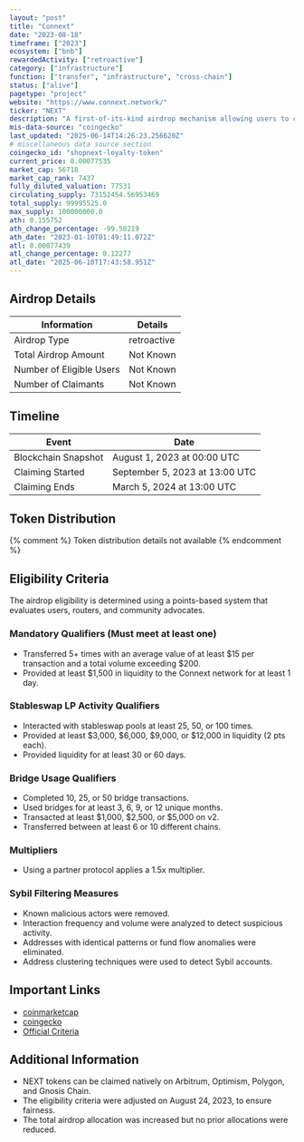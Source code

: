 ```yaml
---
layout: "post"
title: "Connext"
date: "2023-08-18"
timeframe: ["2023"]
ecosystem: ["bnb"]
rewardedActivity: ["retroactive"]
category: ["infrastructure"]
function: ["transfer", "infrastructure", "cross-chain"]
status: ["alive"]
pagetype: "project"
website: "https://www.connext.network/"
ticker: "NEXT"
description: "A first-of-its-kind airdrop mechanism allowing users to claim NEXT on their preferred chain without bridges or gas fees."
mis-data-source: "coingecko"
last_updated: "2025-06-14T14:26:23.256620Z"
# miscellaneous data source section
coingecko_id: "shopnext-loyalty-token"
current_price: 0.00077535
market_cap: 56718
market_cap_rank: 7437
fully_diluted_valuation: 77531
circulating_supply: 73152454.56953469
total_supply: 99995525.0
max_supply: 100000000.0
ath: 0.155752
ath_change_percentage: -99.50219
ath_date: "2023-01-10T01:49:11.072Z"
atl: 0.00077439
atl_change_percentage: 0.12277
atl_date: "2025-06-10T17:43:58.951Z"
---
```


## Airdrop Details

| Information              | Details     |
| ------------------------ | ----------- |
| Airdrop Type             | retroactive |
| Total Airdrop Amount     | Not Known   |
| Number of Eligible Users | Not Known   |
| Number of Claimants      | Not Known   |

## Timeline

| Event               | Date                           |
| ------------------- | ------------------------------ |
| Blockchain Snapshot | August 1, 2023 at 00:00 UTC    |
| Claiming Started    | September 5, 2023 at 13:00 UTC |
| Claiming Ends       | March 5, 2024 at 13:00 UTC     |

## Token Distribution

{% comment %}
Token distribution details not available
{% endcomment %}

## Eligibility Criteria

The airdrop eligibility is determined using a points-based system that evaluates users, routers, and community advocates.

### Mandatory Qualifiers (Must meet at least one)

- Transferred 5+ times with an average value of at least $15 per transaction and a total volume exceeding $200.
- Provided at least $1,500 in liquidity to the Connext network for at least 1 day.

### Stableswap LP Activity Qualifiers

- Interacted with stableswap pools at least 25, 50, or 100 times.
- Provided at least $3,000, $6,000, $9,000, or $12,000 in liquidity (2 pts each).
- Provided liquidity for at least 30 or 60 days.

### Bridge Usage Qualifiers

- Completed 10, 25, or 50 bridge transactions.
- Used bridges for at least 3, 6, 9, or 12 unique months.
- Transacted at least $1,000, $2,500, or $5,000 on v2.
- Transferred between at least 6 or 10 different chains.

### Multipliers

- Using a partner protocol applies a 1.5x multiplier.

### Sybil Filtering Measures

- Known malicious actors were removed.
- Interaction frequency and volume were analyzed to detect suspicious activity.
- Addresses with identical patterns or fund flow anomalies were eliminated.
- Address clustering techniques were used to detect Sybil accounts.

## Important Links

- [coinmarketcap](https://coinmarketcap.com/currencies/everclear)
- [coingecko](https://www.coingecko.com/en/coins/everclear)
- [Official Criteria](https://dao-docs.connext.network/next/airdrop-details)

## Additional Information

- NEXT tokens can be claimed natively on Arbitrum, Optimism, Polygon, and Gnosis Chain.
- The eligibility criteria were adjusted on August 24, 2023, to ensure fairness.
- The total airdrop allocation was increased but no prior allocations were reduced.